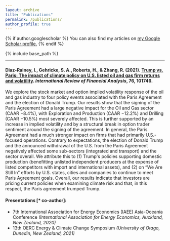 ```yaml
---
layout: archive
title: "Publications"
permalink: /publications/
author_profile: true
---
```



{% if author.googlescholar %}
  You can also find my articles on <u><a href="{{author.googlescholar}}">my Google Scholar profile</a>.</u>
{% endif %}

{% include base_path %}

____________________________________________________________________________________________________________________________________________________________________
#### Diaz-Rainey, I., Gehricke, S. A., Roberts, H., & Zhang, R. (2021). [Trump vs. Paris: The impact of climate policy on U.S. listed oil and gas firm returns and volatility]([https://www.sciencedirect.com/science/article/pii/S1057521922003945](https://www.sciencedirect.com/science/article/pii/S1057521921000880)). *International Review of Financial Analysis*, 76, 101746. ####

We explore the stock market and option implied volatility response of the oil and gas industry to four policy events associated with the Paris Agreement and the election of Donald Trump. Our results show that the signing of the Paris Agreement had a large negative impact for the Oil and Gas sector (CAAR −8.4%), with Exploration and Production (CAAR −12.2%) and Drilling (CAAR −10.5%) most severely affected. This is further supported by an increase in implied volatility and by a structural break in option trader sentiment around the signing of the agreement. In general, the Paris Agreement had a much stronger impact on firms that had primarily U.S.-focused operations. Contrary to expectations, the election of Donald Trump and the announced withdrawal of the U.S. from the Paris Agreement negatively affected some sub-sectors (integrated and transport) and the sector overall. We attribute this to (1) Trump's policies supporting domestic production (benefitting unlisted independent producers at the expense of listed competitors with import and international assets), and (2) on “We Are Still In” efforts by U.S. states, cities and companies to continue to meet Paris Agreement goals. Overall, our results indicate that investors are pricing current policies when examining climate risk and that, in this respect, the Paris agreement trumped Trump.

#### Presentations [\* co-author]: #### 
- 7th International Association for Energy Economics (IAEE) Asia-Oceania Conference *(International Association for Energy Economics, Auckland, New Zealand, 2020)*
- 13th OERC Energy & Climate Change Symposium *(University of Otago, Dunedin, New Zealand, 2021)*
